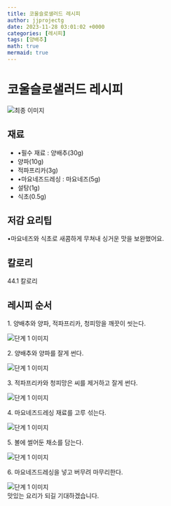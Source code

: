```yaml
---
title: 코울슬로샐러드 레시피
author: jjprojectg
date: 2023-11-28 03:01:02 +0000
categories: [레시피]
tags: [양배추]
math: true
mermaid: true
---
```

<meta name="og:type" content="website"/>
<meta charset="UTF-8"/>
<div class="header">
  <h1>코울슬로샐러드 레시피</h1>
</div>

<div class="container my-4">
  <div class="row">
    <div class="col-12 col-md-6">
      <div class="recipe-image">
        <img src="http://www.foodsafetykorea.go.kr/uploadimg/20230308/20230308020951_1678252191936.jpg" class="step-image" alt="최종 이미지"/>
      </div>
    </div>
    <div class="col-12 col-md-6">
      <div class="ingredients">
        <h2>재료</h2>
        <ul class="card">
          <li> •필수 재료 : 양배추(30g) </li>
          <li>  양파(10g) </li>
          <li>  적파프리카(3g) </li>
          <li> •마요네즈드레싱 : 마요네즈(5g) </li>
          <li>  설탕(1g) </li>
          <li>  식초(0.5g) </li>
</ul>
      </div>
    </div>
    <div class="col-12 col-md-6">
      <div class="ingredients">
        <h2>저감 요리팁</h2>
        <div class="card"> 
          <p>
            •마요네즈와 식초로 새콤하게 무쳐내 싱거운 맛을 보완했어요.
          </p>
        </div>
      </div>
      <div class="ingredients">
        <h2>칼로리</h2>
        <div class="card"> 
          <p>
            44.1 칼로리
          </p>
        </div>
      </div>
    </div>
  </div>

  <h2 class="my-4">레시피 순서</h2>
  <div class="card recipe-card">
    <div class="card-body recipe-step">
      <p class="card-text step-description">1. 양배추와 양파, 적파프리카, 청피망을 깨끗이 씻는다.</p>
      <img src="http://www.foodsafetykorea.go.kr/uploadimg/20230308/20230308021041_1678252241713.jpg" alt="단계 1 이미지" class="step-image"/>
    </div>
  </div>
  <div class="card recipe-card">
    <div class="card-body recipe-step">
      <p class="card-text step-description">2. 양배추와 양파를 잘게 썬다.</p>
      <img src="http://www.foodsafetykorea.go.kr/uploadimg/20230308/20230308021059_1678252259020.jpg" alt="단계 1 이미지" class="step-image"/>
    </div>
  </div>
  <div class="card recipe-card">
    <div class="card-body recipe-step">
      <p class="card-text step-description">3. 적파프리카와 청피망은 씨를 제거하고 잘게 썬다.</p>
      <img src="http://www.foodsafetykorea.go.kr/uploadimg/20230308/20230308021116_1678252276743.jpg" alt="단계 1 이미지" class="step-image"/>
    </div>
  </div>
  <div class="card recipe-card">
    <div class="card-body recipe-step">
      <p class="card-text step-description">4. 마요네즈드레싱 재료를 고루 섞는다.</p>
      <img src="http://www.foodsafetykorea.go.kr/uploadimg/20230308/20230308021131_1678252291785.jpg" alt="단계 1 이미지" class="step-image"/>
    </div>
  </div>
  <div class="card recipe-card">
    <div class="card-body recipe-step">
      <p class="card-text step-description">5. 볼에 썰어둔 채소를 담는다.</p>
      <img src="http://www.foodsafetykorea.go.kr/uploadimg/20230308/20230308021149_1678252309018.jpg" alt="단계 1 이미지" class="step-image"/>
    </div>
  </div>
  <div class="card recipe-card">
    <div class="card-body recipe-step">
      <p class="card-text step-description">6. 마요네즈드레싱을 넣고 버무려 마무리한다.</p>
      <img src="http://www.foodsafetykorea.go.kr/uploadimg/20230308/20230308021206_1678252326603.jpg" alt="단계 1 이미지" class="step-image"/>
    </div>
  </div>

</div>
맛있는 요리가 되길 기대하겠습니다.

